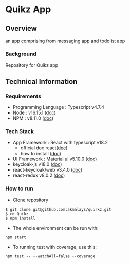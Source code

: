 # Quikz App

## Overview

an app comprising from messaging app and todolist app

### Background

Repository for Quikz app

## Technical Information

### Requirements

- Programming Language : Typescript v4.7.4
- Node : v16.15.1 ([doc](https://nodejs.org/fa/blog/release/v16.15.1/))
- NPM : v8.11.0 ([doc](https://www.npmjs.com/package/node-v8-version))

### Tech Stack

- App Framework : React with typescript v18.2
  - official doc react([doc](https://reactjs.org/versions/))
  - how to install ([doc](https://create-react-app.dev/docs/adding-typescript/))
- UI Framework : Material ui v5.10.0 ([doc](https://mui.com/))
- keycloak-js v18.0 ([doc](https://www.keycloak.org/guides#getting-started))
- react-keycloak/web v3.4.0 ([doc](https://www.npmjs.com/package/@react-keycloak/web))
- react-redux v8.0.2 ([doc](https://react-redux.js.org/introduction/getting-started))

### How to run

- Clone repository

```
$ git clone git@github.com:akmalays/quirkz.git
$ cd Quikz
$ npm install
```

- The whole environment can be run with:

```
npm start
```

- To running test with coverage, use this:

 ```
 npm test -- --watchAll=false --coverage
 ```